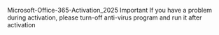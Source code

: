 Microsoft-Office-365-Activation_2025
Important
If you have a problem during activation, please turn-off anti-virus program and run it after activation
